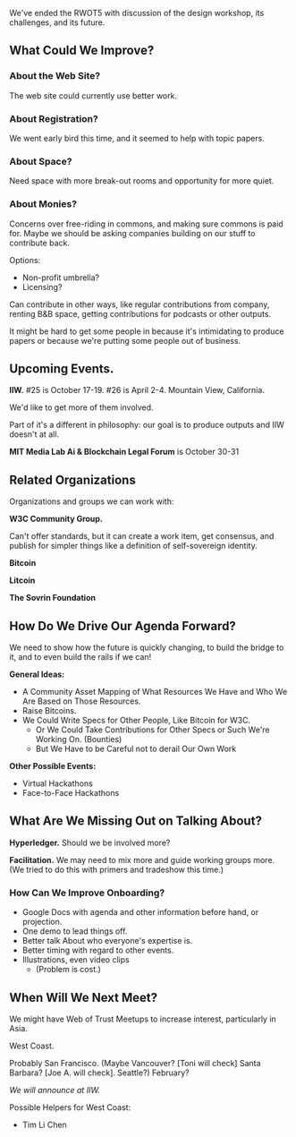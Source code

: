 We've ended the RWOT5 with discussion of the design workshop, its challenges, and its future.

## What Could We Improve?

### About the Web Site?

The web site could currently use better work.

### About Registration?

We went early bird this time, and it seemed to help with topic papers.

### About Space?

Need space with more break-out rooms and opportunity for more quiet.

### About Monies?

Concerns over free-riding in commons, and making sure commons is paid for.
Maybe we should be asking companies building on our stuff to contribute back.

Options:
   * Non-profit umbrella?
   * Licensing?
   
Can contribute in other ways, like regular contributions from company, renting B&B space, getting contributions for podcasts or other outputs.

It might be hard to get some people in because it's intimidating to produce papers or because we're putting some people out of business.

## Upcoming Events.

**IIW.** #25 is October 17-19. #26 is April 2-4. Mountain View, California.

We'd like to get more of them involved. 

Part of it's a different in philosophy: our goal is to produce outputs and IIW doesn't at all.

**MIT Media Lab Ai & Blockchain Legal Forum** is October 30-31

## Related Organizations

Organizations and groups we can work with:

**W3C Community Group.**

Can't offer standards, but it can create a work item, get consensus, and publish for simpler things like a definition of self-sovereign identity.

**Bitcoin**

**Litcoin**

**The Sovrin Foundation**

## How Do We Drive Our Agenda Forward?

We need to show how the future is quickly changing, to build the bridge to it, and to even build the rails if we can!

**General Ideas:**

   * A Community Asset Mapping of What Resources We Have and Who We Are Based on Those Resources.
   * Raise Bitcoins.
   * We Could Write Specs for Other People, Like Bitcoin for W3C.
      * Or We Could Take Contributions for Other Specs or Such We're Working On. (Bounties)
      * But We Have to be Careful not to derail Our Own Work
     
**Other Possible Events:**

   * Virtual Hackathons
   * Face-to-Face Hackathons
   
## What Are We Missing Out on Talking About?

**Hyperledger.** Should we be involved more? 

**Facilitation.** We may need to mix more and guide working groups more. (We tried to do this with primers and tradeshow this time.)

### How Can We Improve Onboarding?

   * Google Docs with agenda and other information before hand, or projection.
   * One demo to lead things off.
   * Better talk About who everyone's expertise is.
   * Better timing with regard to other events.
   * Illustrations, even video clips
      * (Problem is cost.)

## When Will We Next Meet?

We might have Web of Trust Meetups to increase interest, particularly in Asia.

West Coast. 

Probably San Francisco. (Maybe Vancouver? [Toni will check] Santa Barbara? [Joe A. will check]. Seattle?)
February?

_We will announce at IIW._

Possible Helpers for West Coast:
   * Tim  Li Chen
